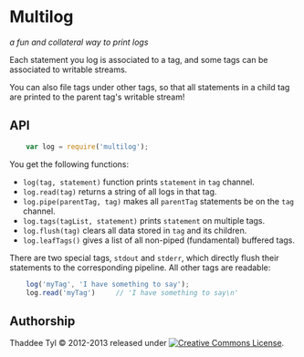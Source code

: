 # Multilog

_a fun and collateral way to print logs_

Each statement you log is associated to a tag, and some tags can be
associated to writable streams.

You can also file tags under other tags, so that all statements in a
child tag are printed to the parent tag's writable stream!


## API

```javascript
    var log = require('multilog');
```

You get the following functions:

- `log(tag, statement)` function prints `statement` in `tag` channel.
- `log.read(tag)` returns a string of all logs in that tag.
- `log.pipe(parentTag, tag)` makes all `parentTag` statements be on the `tag`
  channel.
- `log.tags(tagList, statement)` prints `statement` on multiple tags.
- `log.flush(tag)` clears all data stored in `tag` and its children.
- `log.leafTags()` gives a list of all non-piped (fundamental) buffered tags.

There are two special tags, `stdout` and `stderr`, which directly flush their
statements to the corresponding pipeline. All other tags are readable:

```javascript
    log('myTag', 'I have something to say');
    log.read('myTag')     // 'I have something to say\n'
```


## Authorship

Thaddee Tyl © 2012-2013 released under
<a rel="license" href="http://creativecommons.org/licenses/by-sa/3.0/"><img
alt="Creative Commons License" style="border-width:0"
src="http://i.creativecommons.org/l/by-sa/3.0/80x15.png" /></a>.
